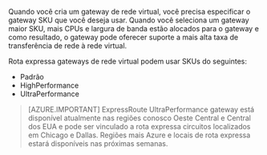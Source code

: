 Quando você cria um gateway de rede virtual, você precisa especificar o gateway SKU que você deseja usar. Quando você seleciona um gateway maior SKU, mais CPUs e largura de banda estão alocados para o gateway e como resultado, o gateway pode oferecer suporte a mais alta taxa de transferência de rede à rede virtual. 

Rota expressa gateways de rede virtual podem usar SKUs do seguintes: 

- Padrão
- HighPerformance
- UltraPerformance

>[AZURE.IMPORTANT] ExpressRoute UltraPerformance gateway está disponível atualmente nas regiões conosco Oeste Central e Central dos EUA e pode ser vinculado a rota expressa circuitos localizados em Chicago e Dallas. Regiões mais Azure e locais de rota expressa estará disponíveis nas próximas semanas. 